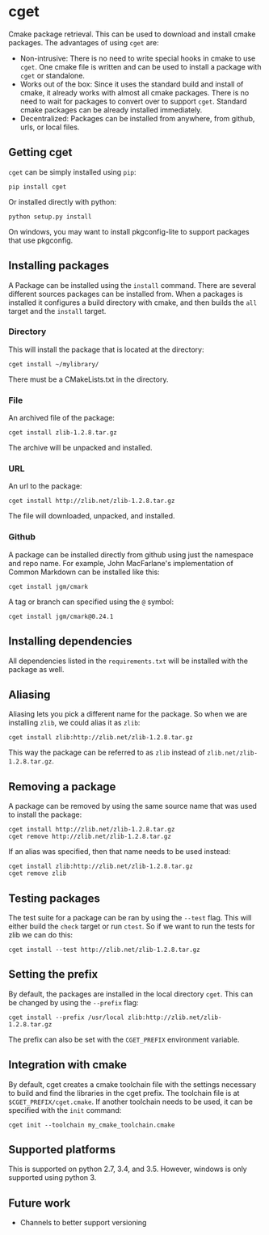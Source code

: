 cget
====

Cmake package retrieval. This can be used to download and install cmake packages. The advantages of using `cget` are:

* Non-intrusive: There is no need to write special hooks in cmake to use `cget`. One cmake file is written and can be used to install a package with `cget` or standalone.
* Works out of the box: Since it uses the standard build and install of cmake, it already works with almost all cmake packages. There is no need to wait for packages to convert over to support `cget`. Standard cmake packages can be already installed immediately.
* Decentralized: Packages can be installed from anywhere, from github, urls, or local files.

Getting cget
------------

`cget` can be simply installed using `pip`:

    pip install cget

Or installed directly with python:

    python setup.py install

On windows, you may want to install pkgconfig-lite to support packages that use pkgconfig.

Installing packages
-------------------

A Package can be installed using the `install` command. There are several different sources packages can be installed from. When a packages is installed it configures a build directory with cmake, and then builds the `all` target and the `install` target.

### Directory

This will install the package that is located at the directory:

    cget install ~/mylibrary/

There must be a CMakeLists.txt in the directory.

### File

An archived file of the package:

    cget install zlib-1.2.8.tar.gz

The archive will be unpacked and installed.

### URL

An url to the package:

    cget install http://zlib.net/zlib-1.2.8.tar.gz

The file will downloaded, unpacked, and installed.

### Github

A package can be installed directly from github using just the namespace and repo name. For example, John MacFarlane's implementation of Common Markdown can be installed like this:

    cget install jgm/cmark

A tag or branch can specified using the `@` symbol:

    cget install jgm/cmark@0.24.1

Installing dependencies
-----------------------

All dependencies listed in the `requirements.txt` will be installed with the package as well.


Aliasing
--------

Aliasing lets you pick a different name for the package. So when we are installing `zlib`, we could alias it as `zlib`:

    cget install zlib:http://zlib.net/zlib-1.2.8.tar.gz

This way the package can be referred to as `zlib` instead of `zlib.net/zlib-1.2.8.tar.gz`.

Removing a package
------------------

A package can be removed by using the same source name that was used to install the package:

    cget install http://zlib.net/zlib-1.2.8.tar.gz
    cget remove http://zlib.net/zlib-1.2.8.tar.gz

If an alias was specified, then that name needs to be used instead:

    cget install zlib:http://zlib.net/zlib-1.2.8.tar.gz
    cget remove zlib

Testing packages
----------------

The test suite for a package can be ran by using the `--test` flag. This will either build the `check` target or run `ctest`. So if we want to run the tests for zlib we can do this:

    cget install --test http://zlib.net/zlib-1.2.8.tar.gz


Setting the prefix
------------------

By default, the packages are installed in the local directory `cget`. This can be changed by using the `--prefix` flag:

    cget install --prefix /usr/local zlib:http://zlib.net/zlib-1.2.8.tar.gz

The prefix can also be set with the `CGET_PREFIX` environment variable.

Integration with cmake
----------------------

By default, cget creates a cmake toolchain file with the settings necessary to build and find the libraries in the cget prefix. The toolchain file is at `$CGET_PREFIX/cget.cmake`. If another toolchain needs to be used, it can be specified with the `init` command:

    cget init --toolchain my_cmake_toolchain.cmake

Supported platforms
-------------------

This is supported on python 2.7, 3.4, and 3.5. However, windows is only supported using python 3. 

Future work
-----------

* Channels to better support versioning 


